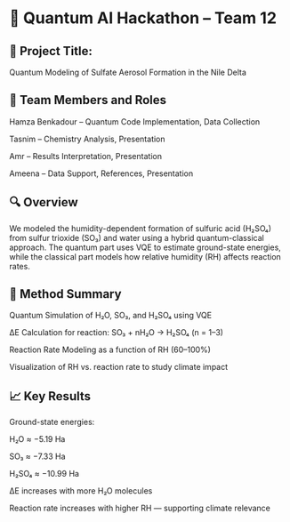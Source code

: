 # 🌿 Quantum AI Hackathon – Team 12
## 🧪 Project Title:
Quantum Modeling of Sulfate Aerosol Formation in the Nile Delta

## 👥 Team Members and Roles
Hamza Benkadour – Quantum Code Implementation, Data Collection

Tasnim – Chemistry Analysis, Presentation

Amr – Results Interpretation, Presentation

Ameena – Data Support, References, Presentation

## 🔍 Overview
We modeled the humidity-dependent formation of sulfuric acid (H₂SO₄) from sulfur trioxide (SO₃) and water using a hybrid quantum-classical approach. The quantum part uses VQE to estimate ground-state energies, while the classical part models how relative humidity (RH) affects reaction rates.

## 🧬 Method Summary
Quantum Simulation of H₂O, SO₃, and H₂SO₄ using VQE

ΔE Calculation for reaction: SO₃ + nH₂O → H₂SO₄ (n = 1–3)

Reaction Rate Modeling as a function of RH (60–100%)

Visualization of RH vs. reaction rate to study climate impact

## 📈 Key Results
Ground-state energies:

H₂O ≈ −5.19 Ha

SO₃ ≈ −7.33 Ha

H₂SO₄ ≈ −10.99 Ha

ΔE increases with more H₂O molecules

Reaction rate increases with higher RH — supporting climate relevance
